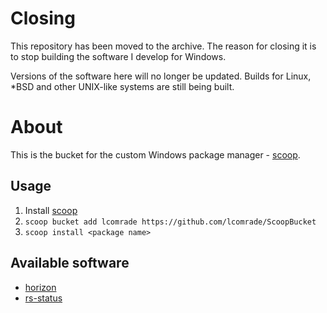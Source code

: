 # Closing
This repository has been moved to the archive. The reason for closing it is to stop building the software I develop for Windows.

Versions of the software here will no longer be updated. Builds for Linux, *BSD and other UNIX-like systems are still being built.

# About
This is the bucket for the custom Windows package manager - [scoop](https://github.com/lukesampson/scoop).

## Usage
1. Install [scoop](https://scoop.sh)
2. `scoop bucket add lcomrade https://github.com/lcomrade/ScoopBucket`
3. `scoop install <package name>`

## Available software
- [horizon](https://github.com/lcomrade/horizon)
- [rs-status](https://github.com/lcomrade/rs-status)
